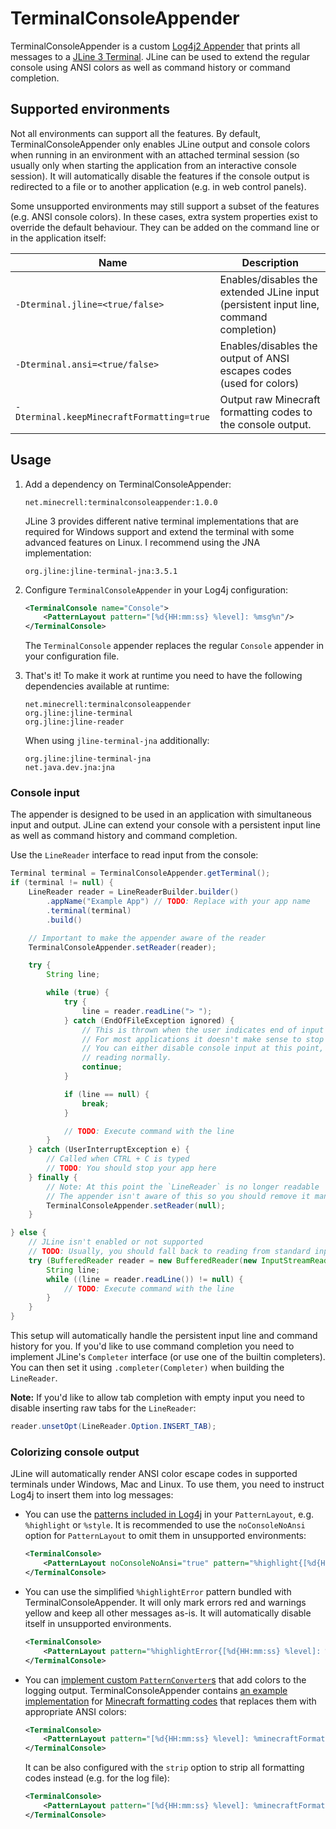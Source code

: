 # TerminalConsoleAppender
TerminalConsoleAppender is a custom [Log4j2 Appender] that prints all messages to a [JLine 3 Terminal]. JLine can be
used to extend the regular console using ANSI colors as well as command history or command completion.

## Supported environments
Not all environments can support all the features. By default, TerminalConsoleAppender only enables JLine output and
console colors when running in an environment with an attached terminal session (so usually only when starting the
application from an interactive console session). It will automatically disable the features if the console output is
redirected to a file or to another application (e.g. in web control panels).

Some unsupported environments may still support a subset of the features (e.g. ANSI console colors). In these cases,
extra system properties exist to override the default behaviour. They can be added on the command line or in the
application itself:

| Name | Description |
| ---- | ----------- |
| `-Dterminal.jline=<true/false>` | Enables/disables the extended JLine input (persistent input line, command completion) |
| `-Dterminal.ansi=<true/false>` | Enables/disables the output of ANSI escapes codes (used for colors) |
| `-Dterminal.keepMinecraftFormatting=true` | Output raw Minecraft formatting codes to the console output. |

## Usage
1. Add a dependency on TerminalConsoleAppender:

    ```
    net.minecrell:terminalconsoleappender:1.0.0
    ```

    JLine 3 provides different native terminal implementations that are required for Windows support and extend the terminal
    with some advanced features on Linux. I recommend using the JNA implementation:

    ```
    org.jline:jline-terminal-jna:3.5.1
    ```

2. Configure `TerminalConsoleAppender` in your Log4j configuration:

    ```xml
    <TerminalConsole name="Console">
        <PatternLayout pattern="[%d{HH:mm:ss} %level]: %msg%n"/>
    </TerminalConsole>
    ```

    The `TerminalConsole` appender replaces the regular `Console` appender in your configuration file.

3. That's it! To make it work at runtime you need to have the following dependencies available at runtime:

    ```
    net.minecrell:terminalconsoleappender
    org.jline:jline-terminal
    org.jline:jline-reader
    ```

    When using `jline-terminal-jna` additionally:

    ```
    org.jline:jline-terminal-jna
    net.java.dev.jna:jna
    ```

### Console input
The appender is designed to be used in an application with simultaneous input and output. JLine can extend your console
with a persistent input line as well as command history and command completion.

Use the `LineReader` interface to read input from the console:

```java
Terminal terminal = TerminalConsoleAppender.getTerminal();
if (terminal != null) {
    LineReader reader = LineReaderBuilder.builder()
        .appName("Example App") // TODO: Replace with your app name
        .terminal(terminal)
        .build()

    // Important to make the appender aware of the reader
    TerminalConsoleAppender.setReader(reader);

    try {
        String line;

        while (true) {
            try {
                line = reader.readLine("> ");
            } catch (EndOfFileException ignored) {
                // This is thrown when the user indicates end of input using CTRL + D
                // For most applications it doesn't make sense to stop reading input
                // You can either disable console input at this point, or just continue
                // reading normally.
                continue;
            }

            if (line == null) {
                break;
            }

            // TODO: Execute command with the line
        }
    } catch (UserInterruptException e) {
        // Called when CTRL + C is typed
        // TODO: You should stop your app here
    } finally {
        // Note: At this point the `LineReader` is no longer readable
        // The appender isn't aware of this so you should remove it manually to avoid errors
        TerminalConsoleAppender.setReader(null);
    }

} else {
    // JLine isn't enabled or not supported
    // TODO: Usually, you should fall back to reading from standard input here
    try (BufferedReader reader = new BufferedReader(new InputStreamReader(System.in))) {
        String line;
        while ((line = reader.readLine()) != null) {
            // TODO: Execute command with the line
        }
    }
}
```

This setup will automatically handle the persistent input line and command history for you. If you'd like to use
command completion you need to implement JLine's `Completer` interface (or use one of the builtin completers).
You can then set it using `.completer(Completer)` when building the `LineReader`.

**Note:** If you'd like to allow tab completion with empty input you need to disable inserting raw tabs for the
`LineReader`:

```java
reader.unsetOpt(LineReader.Option.INSERT_TAB);
```

### Colorizing console output
JLine will automatically render ANSI color escape codes in supported terminals under Windows, Mac and Linux.
To use them, you need to instruct Log4j to insert them into log messages:

- You can use the [patterns included in Log4j](https://logging.apache.org/log4j/2.x/manual/layouts.html#Patterns)
  in your `PatternLayout`, e.g. `%highlight` or `%style`. It is recommended to use the `noConsoleNoAnsi` option for
  `PatternLayout` to omit them in unsupported environments:

  ```xml
  <TerminalConsole>
      <PatternLayout noConsoleNoAnsi="true" pattern="%highlight{[%d{HH:mm:ss} %level]: %msg%n%xEx}"/>
  </TerminalConsole>
  ```

- You can use the simplified `%highlightError` pattern bundled with TerminalConsoleAppender. It will only mark
  errors red and warnings yellow and keep all other messages as-is. It will automatically disable itself
  in unsupported environments.

  ```xml
  <TerminalConsole>
      <PatternLayout pattern="%highlightError{[%d{HH:mm:ss} %level]: %msg%n%xEx}"/>
  </TerminalConsole>
  ```

- You can [implement custom `PatternConverter`s](https://logging.apache.org/log4j/2.x/manual/extending.html#PatternConverters)
  that add colors to the logging output. TerminalConsoleAppender contains 
  [an example implementation](https://github.com/Minecrell/TerminalConsoleAppender/blob/master/src/main/java/net/minecrell/terminalconsole/MinecraftFormattingConverter.java)
  for [Minecraft formatting codes](http://minecraft.gamepedia.com/Formatting_codes) that replaces them with appropriate
  ANSI colors:

  ```xml
  <TerminalConsole>
      <PatternLayout pattern="[%d{HH:mm:ss} %level]: %minecraftFormatting{%msg}%n"/>
  </TerminalConsole>
  ```

  It can be also configured with the `strip` option to strip all formatting codes instead (e.g. for the log file):

  ```xml
  <TerminalConsole>
      <PatternLayout pattern="[%d{HH:mm:ss} %level]: %minecraftFormatting{%msg}{strip}%n"/>
  </TerminalConsole>
  ```

[Log4j2 Appender]: https://logging.apache.org/log4j/2.x/manual/appenders.html
[JLine 3 Terminal]: https://github.com/jline/jline3
